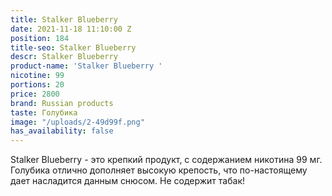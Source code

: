 ```yaml
---
title: Stalker Blueberry
date: 2021-11-18 11:10:00 Z
position: 184
title-seo: Stalker Blueberry
descr: Stalker Blueberry
product-name: 'Stalker Blueberry '
nicotine: 99
portions: 20
price: 2800
brand: Russian products
taste: Голубика
image: "/uploads/2-49d99f.png"
has_availability: false
---
```


Stalker Blueberry - это крепкий продукт, с содержанием никотина 99 мг. Голубика отлично дополняет высокую крепость, что по-настоящему дает насладится данным снюсом. Не содержит табак!